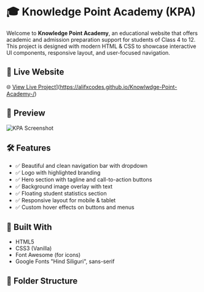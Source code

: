 # 🎓 Knowledge Point Academy (KPA)

Welcome to **Knowledge Point Academy**, an educational website that offers academic and admission preparation support for students of Class 4 to 12. This project is designed with modern HTML & CSS to showcase interactive UI components, responsive layout, and user-focused navigation.

## 🔗 Live Website
🌐 [View Live Project](https://yourusername.github.io/project-folder-name)](https://alifxcodes.github.io/Knowlwdge-Point-Academy-/)

## 📸 Preview

![KPA Screenshot](File/screenshot.png)

## 🛠️ Features

- ✅ Beautiful and clean navigation bar with dropdown
- ✅ Logo with highlighted branding
- ✅ Hero section with tagline and call-to-action buttons
- ✅ Background image overlay with text
- ✅ Floating student statistics section
- ✅ Responsive layout for mobile & tablet
- ✅ Custom hover effects on buttons and menus

## 🧱 Built With

- HTML5  
- CSS3 (Vanilla)  
- Font Awesome (for icons)  
- Google Fonts "Hind Siliguri", sans-serif

## 📁 Folder Structure


